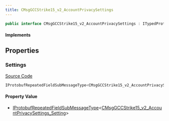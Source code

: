 ```yaml
---
title: CMsgGCCStrike15_v2_AccountPrivacySettings
---
```


```csharp
public interface CMsgGCCStrike15_v2_AccountPrivacySettings : ITypedProtobuf<CMsgGCCStrike15_v2_AccountPrivacySettings>, INativeHandle
```

#### Implements

## Properties

### Settings

[Source Code](https://github.com/swiftly-solution/swiftlys2/blob/main/managed/src/SwiftlyS2.Generated/Protobufs/Interfaces/CMsgGCCStrike15_v2_AccountPrivacySettings.cs#L13)

```csharp
IProtobufRepeatedFieldSubMessageType<CMsgGCCStrike15_v2_AccountPrivacySettings_Setting> Settings { get; }
```

#### Property Value

- [IProtobufRepeatedFieldSubMessageType](/docs/api/shared/netmessages/iprotobufrepeatedfieldsubmessagetype-1)<[CMsgGCCStrike15_v2_AccountPrivacySettings_Setting](/docs/api/shared/protobufdefinitions/cmsggccstrike15_v2_accountprivacysettings_setting)>

